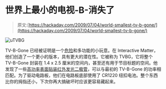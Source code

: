 # 世界上最小的电视-B-消失了

> 原文:[https://hackaday.com/2009/07/04/world-smallest-tv-b-gone/](https://hackaday.com/2009/07/04/world-smallest-tv-b-gone/)

![uTVBG](../Images/d7df0ee4b483decaea62e5f140849525.png "uTVBG")

TV-B-Gone 已经被证明是一个[危险](http://www.youtube.com/watch?v=YJRwZMG5GQ4)和多功能的小玩意。在 Interactive Matter，他们创造了一个更小的版本，具有更大的潜在性。它被称为 TVBG，它将整个 TV-B-Gone 封装在 1.4 x 2.5 厘米的空间内，甚至还有用于节目标题的空间。他发现了一些[高功率表面贴装红外发光二极管](http://catalog.osram-os.com/catalogue/catalogue.do?act=showBookmark&favOid=000000010000f6c40001003a)，可以与最初的 TV-B-Gone 的功率相匹配。为了驱动电路板，他们在电路板底部使用了 CR1220 纽扣电池。整个东西比你的拇指还小，下次你再大搞破坏时应该更容易藏起来。